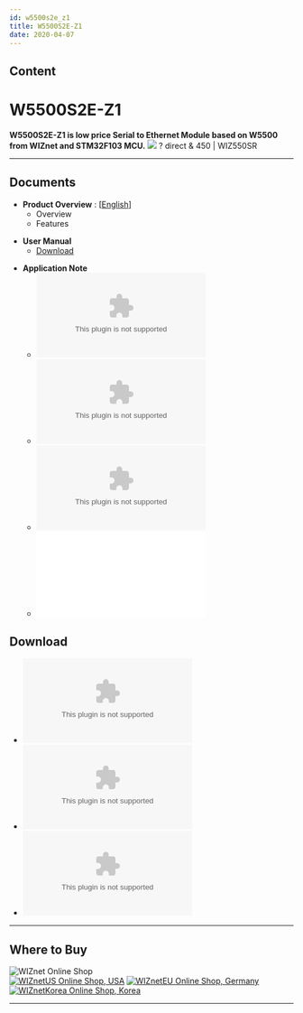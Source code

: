 ```yaml
---
id: w5500s2e_z1
title: W5500S2E-Z1
date: 2020-04-07
---
```


## Content

# W5500S2E-Z1

**W5500S2E-Z1 is low price Serial to Ethernet Module based on W5500 from
WIZnet and STM32F103 MCU.**
![](/document_framework/img/products/w5500s2e-z1/500k_w5500s2e_z1.jpg) ? direct & 450 |
WIZ550SR

-----

## Documents

  - **Product Overview** :
    [[English](Overview-[EN].md)] 
      - Overview
      - Features

<!-- end list -->

  - **User Manual**
      - [Download](https://www.wizse.com/w5500s2e/#)

<!-- end list -->

  - **Application Note**
      - ![Guideline for configuring TCP
        Server](/document_framework/img/products/w5500s2e-z1/guideline_for_configure_the_s2e_as_tcp_server_by_mcu_v1.1.zip)
      - ![Guideline for configuring UDP
        mode](/document_framework/img/products/w5500s2e-z1/guideline_for_configuring_the_s2e_into_udp_mode_by_mcu_v1.1.zip)
      - ![Guideline for configuring TCP
        Client](/document_framework/img/products/w5500s2e-z1/guideline_for_configure_the_s2e_as_tcp_client_by_mcu_v1.1.zip)
      - ![Guideline for configuring multiple TCP
        Clients](/document_framework/img/products/w5500s2e-z1/guideline_for_configuring_the_s2e_as_multiple_tcp_clients_by_mcu_v1.0_.pdf)


## Download

  - ![Firmware binary](/Wiznet/document_framework/img/products/w5500s2e-z1/w5500s2e-z1_app_v2.2.zip)
  - ![Configuration Tool
    (Setup)](/document_framework/img/products/w5500s2e-z1/wizs2e_configtool_v1.0.1.3_setup.zip)
  - ![Configuration Tool (.exe
    only)](/document_framework/img/products/w5500s2e-z1/wizs2e_configtool_v1.0.1.3.zip)

-----


## Where to Buy

![WIZnet Online Shop](/products/w5500s2e-z1/buynow.png)  
[![WIZnetUS Online Shop,
USA](/products/w5500/w5500_evb/icons/dollar.png)](http://www.shopwiznet.com/)
[![WIZnetEU Online Shop,
Germany](/products/w5500/w5500_evb/icons/european-euro.png)](http://shop.wiznet.eu/)
[![WIZnetKorea Online Shop,
Korea](/products/w5500/w5500_evb/icons/won.png)](http://shop.wiznet.co.kr/)



-----
